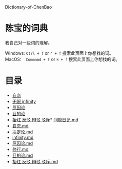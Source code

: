 Dictionary-of-ChenBao
# 陈宝的词典
我自己对一些词的理解。  

Windows:&nbsp;`Ctrl + f`&nbsp;or&nbsp;`⌃ + f` 搜索此页面上你想找的词。  
MacOS:&nbsp;&nbsp;&nbsp;&nbsp;`Command + f`&nbsp;or&nbsp;`⌘ + f` 搜索此页面上你想找的词。

# 目录

* [自恋](./自恋.md)
* [无限 infinity](./无限%20infinity.md)
* [原因论](./原因论.md)
* [目的论](./%E7%9B%AE%E7%9A%84%E8%AE%BA.md.md)
* [抬杠 反驳 辩驳 驳斥](./抬杠%20反驳%20辩驳%20驳斥.md)* [间隙日记.md](./间隙日记.md.md)  
* [自恋.md](./自恋.md.md)  
* [决定论.md](./决定论.md.md)  
* [infinity.md](./infinity.md.md)  
* [原因论.md](./原因论.md.md)  
* [修行.md](./修行.md.md)  
* [目的论.md](./目的论.md.md)  
* [抬杠 反驳 辩驳 驳斥.md](./抬杠%20反驳%20辩驳%20驳斥.md.md)  
